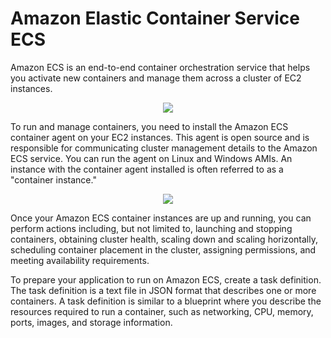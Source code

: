 #  Amazon Elastic Container Service ECS

Amazon ECS is an end-to-end container orchestration service that helps you activate new containers and manage them across a cluster of EC2 instances.

<p align="center">
  <img src="https://github.com/dimasx010/knowledge/assets/105082657/dcf88406-bccb-4f30-bed4-93482a931f80">
</p>

To run and manage containers, you need to install the Amazon ECS container agent on your EC2 instances. This agent is open source and is responsible for communicating cluster management details to the Amazon ECS service. You can run the agent on Linux and Windows AMIs. An instance with the container agent installed is often referred to as a "container instance."


<p align="center">
  <img src="https://github.com/dimasx010/knowledge/assets/105082657/ca997b5b-4cb3-41cb-adfe-00d641a8cd39">
</p>

Once your Amazon ECS container instances are up and running, you can perform actions including, but not limited to, launching and stopping containers, obtaining cluster health, scaling down and scaling horizontally, scheduling container placement in the cluster, assigning permissions, and meeting availability requirements.

To prepare your application to run on Amazon ECS, create a task definition. The task definition is a text file in JSON format that describes one or more containers. A task definition is similar to a blueprint where you describe the resources required to run a container, such as networking, CPU, memory, ports, images, and storage information.

